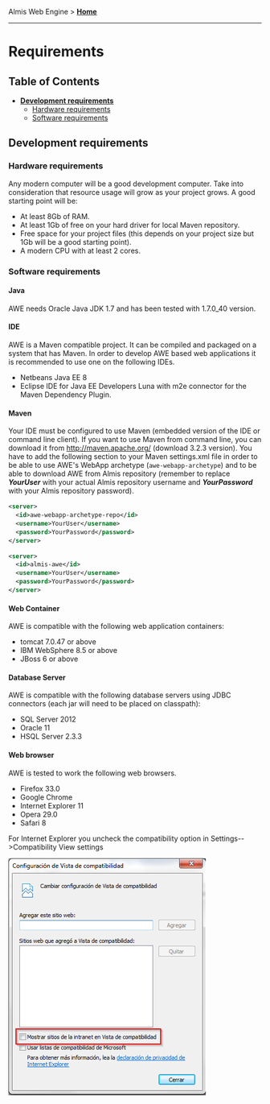 Almis Web Engine > **[Home](../README.md)**

---

# **Requirements**

## Table of Contents

* **[Development requirements](#development-requirements)**
  * [Hardware requirements](#hardware-requirements)
  * [Software requirements](#software-requirements)


## Development requirements

### Hardware requirements
Any modern computer will be a good development computer. Take into consideration that resource usage will grow as your project grows. A good starting point will be:
* At least 8Gb of RAM.
* At least 1Gb of free on your hard driver for local Maven repository.
* Free space for your project files (this depends on your project size but 1Gb will be a good starting point).
* A modern CPU with at least 2 cores.


### Software requirements

#### Java

AWE needs Oracle Java JDK 1.7 and has been tested with 1.7.0_40 version.

#### IDE

AWE is a Maven compatible project. It can be compiled and packaged on a system that has Maven. In order to develop AWE based web applications it is recommended to use one on the following IDEs.

* Netbeans Java EE 8
* Eclipse IDE for Java EE Developers Luna with m2e connector for the Maven Dependency Plugin.

#### Maven
Your IDE must be configured to use Maven (embedded version of the IDE or command line client). If you want to use Maven from command line, you can download it from http://maven.apache.org/ (download 3.2.3 version).
You have to add the following section to your Maven settings.xml file in order to be able to use AWE's WebApp archetype (`awe-webapp-archetype`) and to be able to download AWE from Almis repository (remember to replace ___YourUser___ with your actual Almis repository username and ___YourPassword___ with your Almis repository password).

```xml
<server>
  <id>awe-webapp-archetype-repo</id>
  <username>YourUser</username>
  <password>YourPassword</password>
</server>
```    

```xml
<server>
  <id>almis-awe</id>
  <username>YourUser</username>
  <password>YourPassword</password>
</server>
```

#### Web Container
AWE is compatible with the following web application containers:

* tomcat 7.0.47 or above
* IBM WebSphere 8.5 or above
* JBoss 6 or above


#### Database Server

AWE is compatible with the following database servers using JDBC connectors (each jar will need to be placed on classpath):
* SQL Server 2012
* Oracle 11
* HSQL Server 2.3.3


#### Web browser
AWE is tested to work the following web browsers.    
* Firefox 33.0
* Google Chrome
* Internet Explorer 11
* Opera 29.0
* Safari 8

For Internet Explorer you uncheck the compatibility option in Settings-->Compatibility View settings

  ![a](images/a.png)

